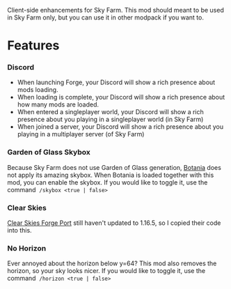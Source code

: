 Client-side enhancements for Sky Farm.
This mod should meant to be used in Sky Farm only, but you can use it in other modpack if you want to.

# Features
### Discord
- When launching Forge, your Discord will show a rich presence about mods loading.
- When loading is complete, your Discord will show a rich presence about how many mods are loaded.
- When entered a singleplayer world, your Discord will show a rich presence about you playing in a singleplayer world (in Sky Farm)
- When joined a server, your Discord will show a rich presence about you playing in a multiplayer server (of Sky Farm)

### Garden of Glass Skybox
Because Sky Farm does not use Garden of Glass generation, [Botania](https://www.curseforge.com/minecraft/mc-mods/botania "Botania") does not apply its amazing skybox.
When Botania is loaded together with this mod, you can enable the skybox.
If you would like to toggle it, use the command 
`/skybox <true | false>`

### Clear Skies
[Clear Skies Forge Port](https://www.curseforge.com/minecraft/mc-mods/clear-skies-forge-port "Clear Skies Forge Port") still haven't updated to 1.16.5, so I copied their code into this.

### No Horizon
Ever annoyed about the horizon below y=64?
This mod also removes the horizon, so your sky looks nicer.
If you would like to toggle it, use the command 
`/horizon <true | false>`
